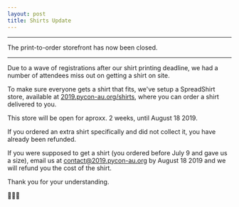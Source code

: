 ```yaml
---
layout: post
title: Shirts Update
---
```


<hr><span class="abstract">The print-to-order storefront has now been closed. </span>
<hr>

Due to a wave of registrations after our shirt printing deadline, we had a number of attendees miss out on getting a shirt on site. 

To make sure everyone gets a shirt that fits, we've setup a SpreadShirt store, available at [2019.pycon-au.org/shirts](/shirts), where you can order a shirt delivered to you. 

This store will be open for aproxx. 2 weeks, until August 18 2019.

If you ordered an extra shirt specifically and did not collect it, you have already been refunded. 

If you were supposed to get a shirt (you ordered before July 9 and gave us a size), email us at [contact@2019.pycon-au.org](mailto:contact@2019.pycon-au.org) by August 18 2019 and we will refund you the cost of the shirt. 

Thank you for your understanding. 

🐍💛💚
